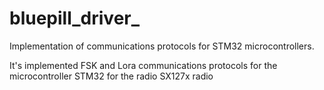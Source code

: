 # bluepill_driver_
Implementation of communications protocols for STM32 microcontrollers. 

It's implemented FSK and Lora communications protocols for the microcontroller STM32 for the radio SX127x radio 
